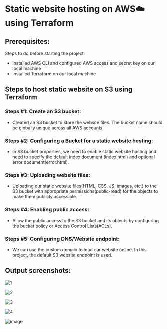 # Static website hosting on AWS☁️ using Terraform

## Prerequisites:
Steps to do before starting the project:
- Installed AWS CLI and configured AWS access and secret key on our local machine
- Installed Terraform on our local machine

## Steps to host static website on S3 using Terraform
### Steps #1: Create an S3 bucket:
- Created an S3 bucket to store the website files. The bucket name should be globally unique across all AWS accounts.
### Steps #2: Configuring a Bucket for a static website hosting:
- In S3 bucket properties, we need to enable static website hosting and need to specify the default index document (index.html) and optional error document(error.html).
### Steps #3: Uploading website files:
- Uploading our static website files(HTML, CSS, JS, images, etc.) to the S3 bucket with appropriate permissions(public-read) for the objects to make them publicly accessible.
### Steps #4: Enabling public access:
- Allow the public access to the S3 bucket and its objects by configuring the bucket policy or Access Control Lists(ACLs).
### Steps #5: Configuring DNS/Website endpoint: 
- We can use the custom domain to load our website online. In this project, the default S3 website endpoint is used.

## Output screenshots:

![1](https://github.com/Jayalakshmi-i/Terraform-Static-website/assets/141424247/dc426bd9-388f-43e7-9f16-f480bbcc9626)

![2](https://github.com/Jayalakshmi-i/Terraform-Static-website/assets/141424247/87c881da-7c84-4c7c-8677-0f84ae21e43e)

![3](https://github.com/Jayalakshmi-i/Terraform-Static-website/assets/141424247/a949c5e0-ce19-4e80-8a94-20369e98ab52)

![4](https://github.com/Jayalakshmi-i/Terraform-Static-website/assets/141424247/417d9844-2273-4d9c-988e-55556b6f22e1)

![image](https://github.com/Jayalakshmi-i/Terraform-Static-website/assets/141424247/f0c6dd8a-30d6-4afa-aaaf-02221583ff59)

